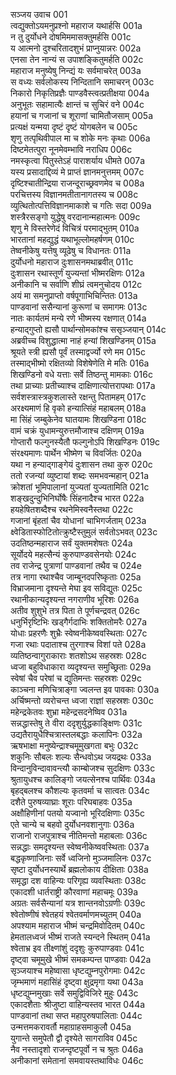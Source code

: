 सञ्जय उवाच	001  
त्वद्युक्तोऽयमनुप्रश्नो महाराज यथार्हसि	001a  
न तु दुर्योधने दोषमिममासक्तुमर्हसि	001c  
य आत्मनो दुश्चरितादशुभं प्राप्नुयान्नरः	002a  
एनसा तेन नान्यं स उपाशङ्कितुमर्हति	002c  
महाराज मनुष्येषु निन्द्यं यः सर्वमाचरेत्	003a  
स वध्यः सर्वलोकस्य निन्दितानि समाचरन्	003c  
निकारो निकृतिप्रज्ञैः पाण्डवैस्त्वत्प्रतीक्षया	004a  
अनुभूतः सहामात्यैः क्षान्तं च सुचिरं वने	004c  
हयानां च गजानां च शूराणां चामितौजसाम्	005a  
प्रत्यक्षं यन्मया दृष्टं दृष्टं योगबलेन च	005c  
शृणु तत्पृथिवीपाल मा च शोके मनः कृथाः	006a  
दिष्टमेतत्पुरा नूनमेवम्भावि नराधिप	006c  
नमस्कृत्वा पितुस्तेऽहं पाराशर्याय धीमते	007a  
यस्य प्रसादाद्दिव्यं मे प्राप्तं ज्ञानमनुत्तमम्	007c  
दृष्टिश्चातीन्द्रिया राजन्दूराच्छ्रवणमेव च	008a  
परचित्तस्य विज्ञानमतीतानागतस्य च	008c  
व्युत्थितोत्पत्तिविज्ञानमाकाशे च गतिः सदा	009a  
शस्त्रैरसङ्गो युद्धेषु वरदानान्महात्मनः	009c  
शृणु मे विस्तरेणेदं विचित्रं परमाद्भुतम्	010a  
भारतानां महद्युद्धं यथाभूल्लोमहर्षणम्	010c  
तेष्वनीकेषु यत्तेषु व्यूढेषु च विधानतः	011a  
दुर्योधनो महाराज दुःशासनमथाब्रवीत्	011c  
दुःशासन रथास्तूर्णं युज्यन्तां भीष्मरक्षिणः	012a  
अनीकानि च सर्वाणि शीघ्रं त्वमनुचोदय	012c  
अयं मा समनुप्राप्तो वर्षपूगाभिचिन्तितः	013a  
पाण्डवानां ससैन्यानां कुरूणां च समागमः	013c  
नातः कार्यतमं मन्ये रणे भीष्मस्य रक्षणात्	014a  
हन्याद्गुप्तो ह्यसौ पार्थान्सोमकांश्च ससृञ्जयान्	014c  
अब्रवीच्च विशुद्धात्मा नाहं हन्यां शिखण्डिनम्	015a  
श्रूयते स्त्री ह्यसौ पूर्वं तस्माद्वर्ज्यो रणे मम	015c  
तस्माद्भीष्मो रक्षितव्यो विशेषेणेति मे मतिः	016a  
शिखण्डिनो वधे यत्ताः सर्वे तिष्ठन्तु मामकाः	016c  
तथा प्राच्याः प्रतीच्याश्च दाक्षिणात्योत्तरापथाः	017a  
सर्वशस्त्रास्त्रकुशलास्ते रक्षन्तु पितामहम्	017c  
अरक्ष्यमाणं हि वृको हन्यात्सिंहं महाबलम्	018a  
मा सिंहं जम्बुकेनेव घातयामः शिखण्डिना	018c  
वामं चक्रं युधामन्युरुत्तमौजाश्च दक्षिणम्	019a  
गोप्तारौ फल्गुनस्यैतौ फल्गुनोऽपि शिखण्डिनः	019c  
संरक्ष्यमाणः पार्थेन भीष्मेण च विवर्जितः	020a  
यथा न हन्याद्गाङ्गेयं दुःशासन तथा कुरु	020c  
ततो रजन्यां व्युष्टायां शब्दः समभवन्महान्	021a  
क्रोशतां भूमिपालानां युज्यतां युज्यतामिति	021c  
शङ्खदुन्दुभिनिर्घोषैः सिंहनादैश्च भारत	022a  
हयहेषितशब्दैश्च रथनेमिस्वनैस्तथा	022c  
गजानां बृंहतां चैव योधानां चाभिगर्जताम्	023a  
क्ष्वेडितास्फोटितोत्क्रुष्टैस्तुमुलं सर्वतोऽभवत्	023c  
उदतिष्ठन्महाराज सर्वं युक्तमशेषतः	024a  
सूर्योदये महत्सैन्यं कुरुपाण्डवसेनयोः	024c  
तव राजेन्द्र पुत्राणां पाण्डवानां तथैव च	024e  
तत्र नागा रथाश्चैव जाम्बूनदपरिष्कृताः	025a  
विभ्राजमाना दृश्यन्ते मेघा इव सविद्युतः	025c  
रथानीकान्यदृश्यन्त नगराणीव भूरिशः	026a  
अतीव शुशुभे तत्र पिता ते पूर्णचन्द्रवत्	026c  
धनुर्भिरृष्टिभिः खड्गैर्गदाभिः शक्तितोमरैः	027a  
योधाः प्रहरणैः शुभ्रैः स्वेष्वनीकेष्ववस्थिताः	027c  
गजा रथाः पदाताश्च तुरगाश्च विशां पते	028a  
व्यतिष्ठन्वागुराकाराः शतशोऽथ सहस्रशः	028c  
ध्वजा बहुविधाकारा व्यदृश्यन्त समुच्छ्रिताः	029a  
स्वेषां चैव परेषां च द्युतिमन्तः सहस्रशः	029c  
काञ्चना मणिचित्राङ्गा ज्वलन्त इव पावकाः	030a  
अर्चिष्मन्तो व्यरोचन्त ध्वजा राज्ञां सहस्रशः	030c  
महेन्द्रकेतवः शुभ्रा महेन्द्रसदनेष्विव	031a  
सन्नद्धास्तेषु ते वीरा ददृशुर्युद्धकाङ्क्षिणः	031c  
उद्यतैरायुधैश्चित्रास्तलबद्धाः कलापिनः	032a  
ऋषभाक्षा मनुष्येन्द्राश्चमूमुखगता बभुः	032c  
शकुनिः सौबलः शल्यः सैन्धवोऽथ जयद्रथः	033a  
विन्दानुविन्दावावन्त्यौ काम्बोजश्च सुदक्षिणः	033c  
श्रुतायुधश्च कालिङ्गो जयत्सेनश्च पार्थिवः	034a  
बृहद्बलश्च कौशल्यः कृतवर्मा च सात्वतः	034c  
दशैते पुरुषव्याघ्राः शूराः परिघबाहवः	035a  
अक्षौहिणीनां पतयो यज्वानो भूरिदक्षिणाः	035c  
एते चान्ये च बहवो दुर्योधनवशानुगाः	036a  
राजानो राजपुत्राश्च नीतिमन्तो महाबलाः	036c  
सन्नद्धाः समदृश्यन्त स्वेष्वनीकेष्ववस्थिताः	037a  
बद्धकृष्णाजिनाः सर्वे ध्वजिनो मुञ्जमालिनः	037c  
सृष्टा दुर्योधनस्यार्थे ब्रह्मलोकाय दीक्षिताः	038a  
समृद्धा दश वाहिन्यः परिगृह्य व्यवस्थिताः	038c  
एकादशी धार्तराष्ट्री कौरवाणां महाचमूः	039a  
अग्रतः सर्वसैन्यानां यत्र शान्तनवोऽग्रणीः	039c  
श्वेतोष्णीषं श्वेतहयं श्वेतवर्माणमच्युतम्	040a  
अपश्याम महाराज भीष्मं चन्द्रमिवोदितम्	040c  
हेमतालध्वजं भीष्मं राजते स्यन्दने स्थितम्	041a  
श्वेताभ्र इव तीक्ष्णांशुं ददृशुः कुरुपाण्डवाः	041c  
दृष्ट्वा चमूमुखे भीष्मं समकम्पन्त पाण्डवाः	042a  
सृञ्जयाश्च महेष्वासा धृष्टद्युम्नपुरोगमाः	042c  
जृम्भमाणं महासिंहं दृष्ट्वा क्षुद्रमृगा यथा	043a  
धृष्टद्युम्नमुखाः सर्वे समुद्विविजिरे मुहुः	043c  
एकादशैताः श्रीजुष्टा वाहिन्यस्तव भारत	044a  
पाण्डवानां तथा सप्त महापुरुषपालिताः	044c  
उन्मत्तमकरावर्तौ महाग्राहसमाकुलौ	045a  
युगान्ते समुपेतौ द्वौ दृश्येते सागराविव	045c  
नैव नस्तादृशो राजन्दृष्टपूर्वो न च श्रुतः	046a  
अनीकानां समेतानां समवायस्तथाविधः	046c  
